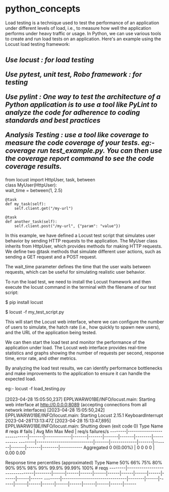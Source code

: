 # python_concepts
Load testing is a technique used to test the performance of an application under different levels of load, i.e., to measure how well the application performs under heavy traffic or usage. In Python, we can use various tools to create and run load tests on an application. Here's an example using the Locust load testing framework:
<h2> 
<b>
<i>

Use locust : for load testing

Use pytest, unit test, Robo framework : for testing

Use pylint : One way to test the architecture of a Python application is to use a tool like PyLint to analyze the code for adherence to coding standards and best practices

Analysis Testing :  use a tool like coverage to measure the code coverage of your tests.
eg:- coverage run test_example.py.
 You can then use the coverage report command to see the code coverage results.
</i>
</b>
</h2>
<div>
<p>
from locust import HttpUser, task, between
<br>
class MyUser(HttpUser):
<br>
    wait_time = between(1, 2.5)

    @task
    def my_task(self):
        self.client.get("/my-url")

    @task
    def another_task(self):
        self.client.post("/my-url", {"param": "value"})
</p>
</div>
In this example, we have defined a Locust test script that simulates user behavior by sending HTTP requests to the application. The MyUser class inherits from HttpUser, which provides methods for making HTTP requests. We define two @task methods that simulate different user actions, such as sending a GET request and a POST request.

The wait_time parameter defines the time that the user waits between requests, which can be useful for simulating realistic user behavior.

To run the load test, we need to install the Locust framework and then execute the locust command in the terminal with the filename of our test script:

<div>
<p> $ pip install locust </p>
<p> $ locust -f my_test_script.py </p>
</div>

This will start the Locust web interface, where we can configure the number of users to simulate, the hatch rate (i.e., how quickly to spawn new users), and the URL of the application being tested.

We can then start the load test and monitor the performance of the application under load. The Locust web interface provides real-time statistics and graphs showing the number of requests per second, response time, error rate, and other metrics.

By analyzing the load test results, we can identify performance bottlenecks and make improvements to the application to ensure it can handle the expected load.

eg:- locust -f load_testing.py 
<br>
<br>
[2023-04-28 15:05:50,237] EPPLWARW01BE/INFO/locust.main: Starting web interface at http://0.0.0.0:8089 (accepting connections from all network interfaces)
[2023-04-28 15:05:50,242] EPPLWARW01BE/INFO/locust.main: Starting Locust 2.15.1
KeyboardInterrupt
2023-04-28T13:13:47Z
[2023-04-28 15:13:47,895] EPPLWARW01BE/INFO/locust.main: Shutting down (exit code 0)
Type     Name                          # reqs      # fails |    Avg     Min     Max    Med |   req/s  failures/s
--------|----------------------------|-------|-------------|-------|-------|-------|-------|--------|-----------
--------|----------------------------|-------|-------------|-------|-------|-------|-------|--------|-----------
         Aggregated                         0     0(0.00%) |      0       0       0      0 |    0.00        0.00

Response time percentiles (approximated)
Type     Name                                  50%    66%    75%    80%    90%    95%    98%    99%  99.9% 99.99%   100% # reqs
--------|--------------------------------|--------|------|------|------|------|------|------|------|------|------|------|------
--------|--------------------------------|--------|------|------|------|------|------|------|------|------|------|------|------